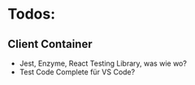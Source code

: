 # Todos:

## Client Container

- Jest, Enzyme, React Testing Library, was wie wo?
- Test Code Complete für VS Code?
